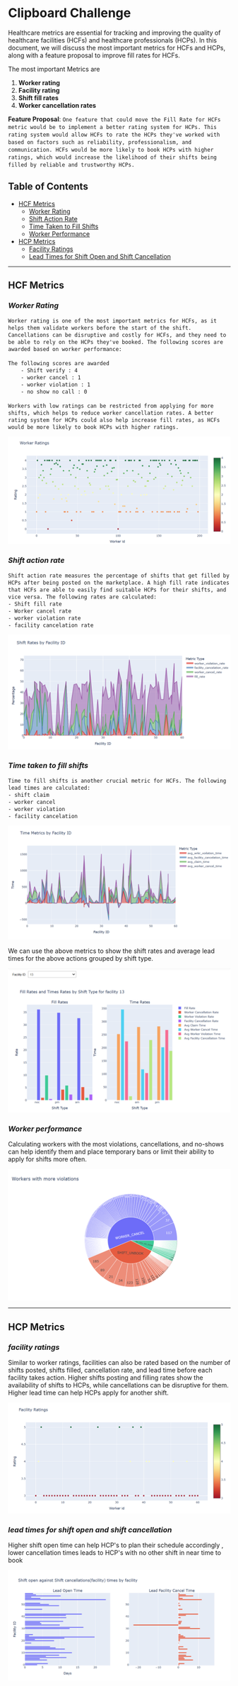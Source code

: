 # **Clipboard Challenge**

Healthcare metrics are essential for tracking and improving the quality of healthcare facilities (HCFs) and healthcare professionals (HCPs). In this document, we will discuss the most important metrics for HCFs and HCPs, along with a feature proposal to improve fill rates for HCFs.

The most important Metrics are 
1. **Worker rating**
2. **Facility rating**
3. **Shift fill rates**
4. **Worker cancellation rates**

**Feature Proposal**:
    ``One feature that could move the Fill Rate for HCFs metric would be to implement a better rating system for HCPs. This rating system would allow HCFs to rate the HCPs they've worked with based on factors such as reliability, professionalism, and communication. HCFs would be more likely to book HCPs with higher ratings, which would increase the likelihood of their shifts being filled by reliable and trustworthy HCPs.``

## Table of Contents


- [HCF Metrics](#hcf-metrics)
  - [Worker Rating](#worker-rating)
  - [Shift Action Rate](#shift-action-rate)
  - [Time Taken to Fill Shifts](#time-taken-to-fill-shifts)
  - [Worker Performance](#worker-performance)
- [HCP Metrics](#hcp-metrics)
  - [Facility Ratings](#facility-ratings)
  - [Lead Times for Shift Open and Shift Cancellation](#lead-times-for-shift-open-and-shift-cancellation)


--------------------
## **HCF Metrics**

### *Worker Rating*
    Worker rating is one of the most important metrics for HCFs, as it helps them validate workers before the start of the shift. Cancellations can be disruptive and costly for HCFs, and they need to be able to rely on the HCPs they've booked. The following scores are awarded based on worker performance:

    The following scores are awarded 
        - Shift verify : 4
        - worker cancel : 1
        - worker violation : 1
        - no show no call : 0

    Workers with low ratings can be restricted from applying for more shifts, which helps to reduce worker cancellation rates. A better rating system for HCPs could also help increase fill rates, as HCFs would be more likely to book HCPs with higher ratings.

    
![alt text](images/worker_rating.png)


### *Shift action rate*
    Shift action rate measures the percentage of shifts that get filled by HCPs after being posted on the marketplace. A high fill rate indicates that HCFs are able to easily find suitable HCPs for their shifts, and vice versa. The following rates are calculated: 
    - Shift fill rate
    - Worker cancel rate
    - worker violation rate
    - facility cancelation rate
    
    
![alt text](images/shift_rate.png)

### *Time taken to fill shifts*
    Time to fill shifts is another crucial metric for HCFs. The following lead times are calculated:
    - shift claim
    - worker cancel  
    - worker violation  
    - facility cancelation
  
![alt text](images/time_rate.png)

We can use the above metrics to show the shift rates and average lead times for the above actions grouped by shift type.

![alt text](images/combined.png)

### *Worker performance*

Calculating workers with the most violations, cancellations, and no-shows can help identify them and place temporary bans or limit their ability to apply for shifts more often.

![alt text](images/work_viol.png)


----------------------------------

## **HCP Metrics**

### *facility ratings*

Similar to worker ratings, facilities can also be rated based on the number of shifts posted, shifts filled, cancellation rate, and lead time before each facility takes action. Higher shifts posting and filling rates show the availability of shifts to HCPs, while cancellations can be disruptive for them. Higher lead time can help HCPs apply for another shift.

![alt text](images/facility_rating.png)

### *lead times for shift open and shift cancellation*

Higher shift open time  can help HCP's to plan their schedule accordingly , lower cancellation times leads to HCP's with no other shift in near time to book

 
![alt text](images/open_cancel.png)



